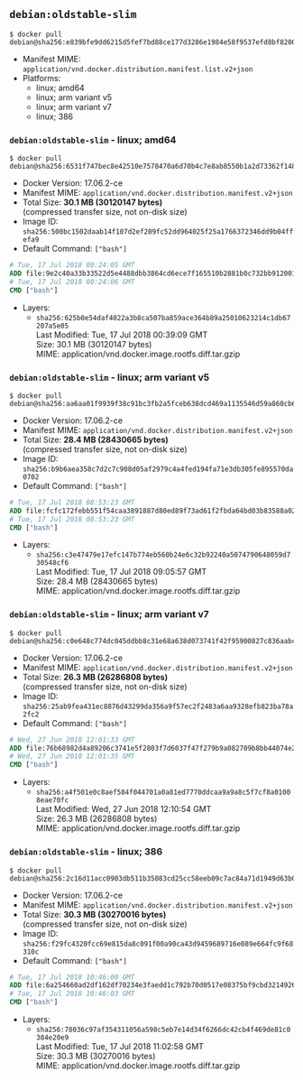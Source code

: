 ## `debian:oldstable-slim`

```console
$ docker pull debian@sha256:e839bfe9dd6215d5fef7bd88ce177d3286e1984e58f9537efd8bf820011d042f
```

-	Manifest MIME: `application/vnd.docker.distribution.manifest.list.v2+json`
-	Platforms:
	-	linux; amd64
	-	linux; arm variant v5
	-	linux; arm variant v7
	-	linux; 386

### `debian:oldstable-slim` - linux; amd64

```console
$ docker pull debian@sha256:6531f747bec8e42510e7578470a6d70b4c7e8ab8550b1a2d73362f148c30124e
```

-	Docker Version: 17.06.2-ce
-	Manifest MIME: `application/vnd.docker.distribution.manifest.v2+json`
-	Total Size: **30.1 MB (30120147 bytes)**  
	(compressed transfer size, not on-disk size)
-	Image ID: `sha256:500bc1502daab14f107d2ef209fc52dd964025f25a1766372346dd9b04ffefa9`
-	Default Command: `["bash"]`

```dockerfile
# Tue, 17 Jul 2018 00:24:05 GMT
ADD file:9e2c40a33b33522d5e4488dbb3864cd6ece7f165510b2881b0c732bb91200115 in / 
# Tue, 17 Jul 2018 00:24:06 GMT
CMD ["bash"]
```

-	Layers:
	-	`sha256:625b0e54daf4022a3b8ca507ba859ace364b89a25010623214c1db67207a5e05`  
		Last Modified: Tue, 17 Jul 2018 00:39:09 GMT  
		Size: 30.1 MB (30120147 bytes)  
		MIME: application/vnd.docker.image.rootfs.diff.tar.gzip

### `debian:oldstable-slim` - linux; arm variant v5

```console
$ docker pull debian@sha256:aa6aa01f9939f38c91bc3fb2a5fceb638dcd469a1135546d59a860cb671eaeb4
```

-	Docker Version: 17.06.2-ce
-	Manifest MIME: `application/vnd.docker.distribution.manifest.v2+json`
-	Total Size: **28.4 MB (28430665 bytes)**  
	(compressed transfer size, not on-disk size)
-	Image ID: `sha256:b9b6aea358c7d2c7c908d05af2979c4a4fed194fa71e3db305fe895570da0702`
-	Default Command: `["bash"]`

```dockerfile
# Tue, 17 Jul 2018 08:53:23 GMT
ADD file:fcfc172febb551f54caa3891887d80ed89f73ad61f2fbda64bd03b83588a02fb in / 
# Tue, 17 Jul 2018 08:53:23 GMT
CMD ["bash"]
```

-	Layers:
	-	`sha256:c3e47479e17efc147b774eb560b24e6c32b92240a5074790648059d730548cf6`  
		Last Modified: Tue, 17 Jul 2018 09:05:57 GMT  
		Size: 28.4 MB (28430665 bytes)  
		MIME: application/vnd.docker.image.rootfs.diff.tar.gzip

### `debian:oldstable-slim` - linux; arm variant v7

```console
$ docker pull debian@sha256:c0e648c774dc045ddbb8c31e68a638d073741f42f95900827c836aabc006ae9a
```

-	Docker Version: 17.06.2-ce
-	Manifest MIME: `application/vnd.docker.distribution.manifest.v2+json`
-	Total Size: **26.3 MB (26286808 bytes)**  
	(compressed transfer size, not on-disk size)
-	Image ID: `sha256:25ab9fea431ec8876d43299da356a9f57ec2f2483a6aa9328efb823ba78a2fc2`
-	Default Command: `["bash"]`

```dockerfile
# Wed, 27 Jun 2018 12:01:33 GMT
ADD file:76b68982d4a89206c3741e5f2803f7d6037f47f279b9a082709b8bb44074e2de in / 
# Wed, 27 Jun 2018 12:01:35 GMT
CMD ["bash"]
```

-	Layers:
	-	`sha256:a4f501e0c8aef584f044701a0a81ed7770ddcaa9a9a8c5f7cf8a01008eae70fc`  
		Last Modified: Wed, 27 Jun 2018 12:10:54 GMT  
		Size: 26.3 MB (26286808 bytes)  
		MIME: application/vnd.docker.image.rootfs.diff.tar.gzip

### `debian:oldstable-slim` - linux; 386

```console
$ docker pull debian@sha256:2c16d11acc0903db511b35083cd25cc58eeb09c7ac84a71d1949d63b0bf32d0e
```

-	Docker Version: 17.06.2-ce
-	Manifest MIME: `application/vnd.docker.distribution.manifest.v2+json`
-	Total Size: **30.3 MB (30270016 bytes)**  
	(compressed transfer size, not on-disk size)
-	Image ID: `sha256:f29fc4320fcc69e815da8c091f00a90ca43d9459689716e089e664fc9f68310c`
-	Default Command: `["bash"]`

```dockerfile
# Tue, 17 Jul 2018 10:46:00 GMT
ADD file:6a254660ad2df162df70234e3faedd1c792b70d0517e08375bf9cbd3214926cc in / 
# Tue, 17 Jul 2018 10:46:03 GMT
CMD ["bash"]
```

-	Layers:
	-	`sha256:78036c97af354311056a598c5eb7e14d34f6266dc42cb4f469de81c0384e20e9`  
		Last Modified: Tue, 17 Jul 2018 11:02:58 GMT  
		Size: 30.3 MB (30270016 bytes)  
		MIME: application/vnd.docker.image.rootfs.diff.tar.gzip
